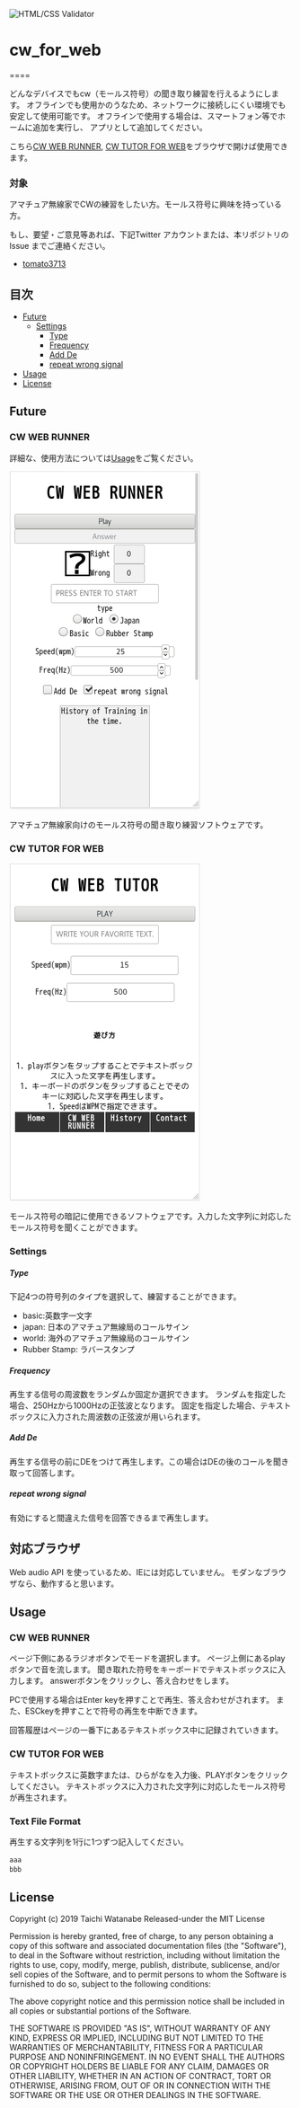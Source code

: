 ![HTML/CSS Validator](https://github.com/tomato3713/cw_for_web/workflows/html-css-validator/badge.svg?event=status)

# cw_for_web
====

どんなデバイスでもcw（モールス符号）の聞き取り練習を行えるようにします。
オフラインでも使用かのうなため、ネットワークに接続しにくい環境でも安定して使用可能です。
オフラインで使用する場合は、スマートフォン等でホームに追加を実行し、
アプリとして追加してください。

こちら[CW WEB RUNNER](https://cw.eim.world/), 
[CW TUTOR FOR WEB](https://cw.eim.world/cwTutor.html)をブラウザで開けば使用できます。

### 対象
アマチュア無線家でCWの練習をしたい方。モールス符号に興味を持っている方。

もし、要望・ご意見等あれば、下記Twitter アカウントまたは、本リポジトリの Issue までご連絡ください。
- [tomato3713](https://twitter.com/tomato3713)

## 目次
- [Future](#Future)
    - [Settings](#Settings)
        - [Type](#Type)
        - [Frequency](#Frequency)
        - [Add De](#Add%20De)
        - [repeat wrong signal](#repeat%20wrong%20signal)
- [Usage](#Usage)
- [License](#License)

## Future
### CW WEB RUNNER
詳細な、使用方法については[Usage](#usage)をご覧ください。

![Mobile版](assets/img/runner-mobile.png)

アマチュア無線家向けのモールス符号の聞き取り練習ソフトウェアです。

### CW TUTOR FOR WEB
![Mobile版](assets/img/tutor-mobile.png)

モールス符号の暗記に使用できるソフトウェアです。入力した文字列に対応したモールス符号を聞くことができます。

### Settings

##### Type
下記4つの符号列のタイプを選択して、練習することができます。

- basic:英数字一文字
- japan: 日本のアマチュア無線局のコールサイン
- world: 海外のアマチュア無線局のコールサイン
- Rubber Stamp: ラバースタンプ

##### Frequency
再生する信号の周波数をランダムか固定か選択できます。
ランダムを指定した場合、250Hzから1000Hzの正弦波となります。
固定を指定した場合、テキストボックスに入力された周波数の正弦波が用いられます。

##### Add De
再生する信号の前にDEをつけて再生します。この場合はDEの後のコールを聞き取って回答します。

##### repeat wrong signal
有効にすると間違えた信号を回答できるまで再生します。


## 対応ブラウザ
Web audio API を使っているため、IEには対応していません。
モダンなブラウザなら、動作すると思います。

## Usage
### CW WEB RUNNER
ページ下側にあるラジオボタンでモードを選択します。
ページ上側にあるplayボタンで音を流します。
聞き取れた符号をキーボードでテキストボックスに入力します。
answerボタンをクリックし、答え合わせをします。

PCで使用する場合はEnter keyを押すことで再生、答え合わせがされます。
また、ESCkeyを押すことで符号の再生を中断できます。

回答履歴はページの一番下にあるテキストボックス中に記録されていきます。

### CW TUTOR FOR WEB
テキストボックスに英数字または、ひらがなを入力後、PLAYボタンをクリックしてください。
テキストボックスに入力された文字列に対応したモールス符号が再生されます。

### Text File Format

再生する文字列を1行に1つずつ記入してください。

```example.txt
aaa
bbb
```

## License
Copyright (c) 2019 Taichi Watanabe
Released-under the MIT License

Permission is hereby granted, free of charge, to any person obtaining a copy of this software and associated documentation files (the "Software"), to deal in the Software without restriction, including without limitation the rights to use, copy, modify, merge, publish, distribute, sublicense, and/or sell copies of the Software, and to permit persons to whom the Software is furnished to do so, subject to the following conditions:

The above copyright notice and this permission notice shall be included in all copies or substantial portions of the Software.

THE SOFTWARE IS PROVIDED "AS IS", WITHOUT WARRANTY OF ANY KIND, EXPRESS OR IMPLIED, INCLUDING BUT NOT LIMITED TO THE WARRANTIES OF MERCHANTABILITY, FITNESS FOR A PARTICULAR PURPOSE AND NONINFRINGEMENT. IN NO EVENT SHALL THE AUTHORS OR COPYRIGHT HOLDERS BE LIABLE FOR ANY CLAIM, DAMAGES OR OTHER LIABILITY, WHETHER IN AN ACTION OF CONTRACT, TORT OR OTHERWISE, ARISING FROM, OUT OF OR IN CONNECTION WITH THE SOFTWARE OR THE USE OR OTHER DEALINGS IN THE SOFTWARE.
